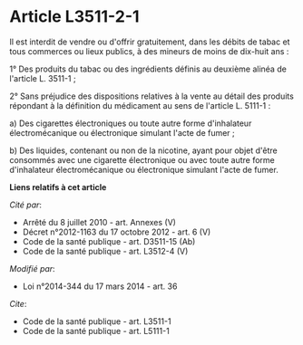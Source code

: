 # Article L3511-2-1

Il est interdit de vendre ou d'offrir gratuitement, dans les débits de tabac et tous commerces ou lieux publics, à des
mineurs de moins de dix-huit ans : 

1° Des produits du tabac ou des ingrédients définis au deuxième alinéa de l'article L. 3511-1 ; 

2° Sans préjudice des dispositions relatives à la vente au détail des produits répondant à la définition du médicament au
sens de l'article L. 5111-1 : 

a) Des cigarettes électroniques ou toute autre forme d'inhalateur électromécanique ou électronique simulant l'acte de
fumer ; 

b) Des liquides, contenant ou non de la nicotine, ayant pour objet d'être consommés avec une cigarette électronique ou avec
toute autre forme d'inhalateur électromécanique ou électronique simulant l'acte de fumer.

**Liens relatifs à cet article**

_Cité par_:

  - Arrêté du 8 juillet 2010 - art. Annexes (V)
  - Décret n°2012-1163 du 17 octobre 2012 - art. 6 (V)
  - Code de la santé publique - art. D3511-15 (Ab)
  - Code de la santé publique - art. L3512-4 (V)

_Modifié par_:

  - Loi n°2014-344 du 17 mars 2014 - art. 36

_Cite_:

  - Code de la santé publique - art. L3511-1
  - Code de la santé publique - art. L5111-1
